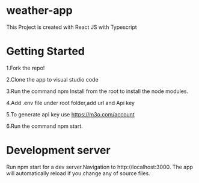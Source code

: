 
# weather-app

This Project is created with React JS with Typescript

# Getting Started

1.Fork the repo!

2.Clone the app to visual studio code

3.Run the command npm Install from the root to install the node modules.

4.Add .env file under root folder,add url and Api key

5.To generate api key use https://m3o.com/account

6.Run the command npm start.

# Development server

Run npm start for a dev server.Navigation to http://localhost:3000. The app will automatically reload if you change any of source files.
